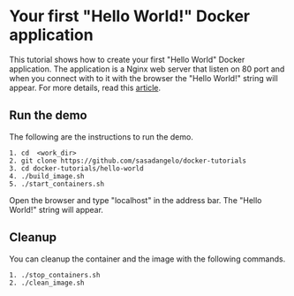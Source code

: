 # Your first "Hello World!" Docker application

This tutorial shows how to create your first "Hello World" Docker application. The application is a Nginx web server that listen on 80 port and when you connect with to it with the browser the "Hello World!" string will appear. For more details, read this [article](http://code4projects.altervista.org/getting-started-with-docker/).

## Run the demo

The following are the instructions to run the demo.

```
1. cd  <work_dir>
2. git clone https://github.com/sasadangelo/docker-tutorials
3. cd docker-tutorials/hello-world
4. ./build_image.sh
5. ./start_containers.sh
```

Open the browser and type "localhost" in the address bar. The "Hello World!" string will appear.

## Cleanup

You can cleanup the container and the image with the following commands.

```
1. ./stop_containers.sh
2. ./clean_image.sh
```

